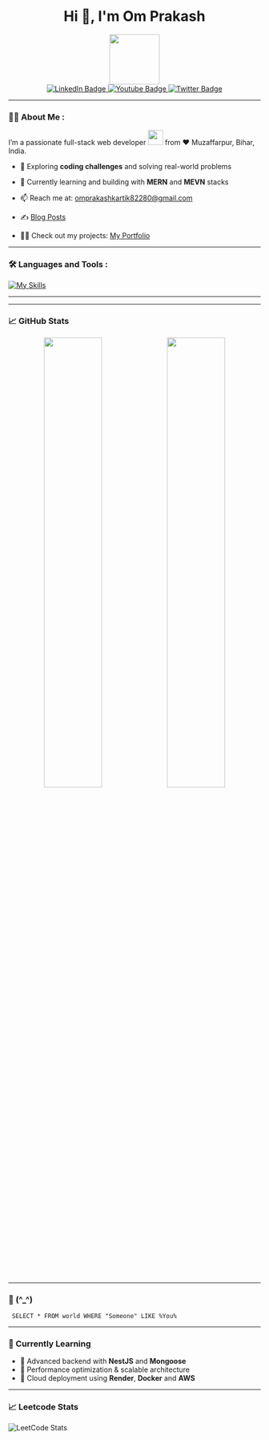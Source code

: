 <h1 align="center">Hi 👋, I'm Om Prakash</h1>

<div id="header" align="center">
  <img src="https://media.giphy.com/media/M9gbBd9nbDrOTu1Mqx/giphy.gif" width="100"/>
</div>

<div id="badges" align="center">
  <a href="https://www.linkedin.com/in/om-prakash-sah">
    <img src="https://img.shields.io/badge/LinkedIn-blue?style=for-the-badge&logo=linkedin&logoColor=white" alt="LinkedIn Badge"/>
  </a>
  <a href="https://www.youtube.com/@ProgrammingOM">
    <img src="https://img.shields.io/badge/YouTube-red?style=for-the-badge&logo=youtube&logoColor=white" alt="Youtube Badge"/>
  </a>
  <a href="your-twitter-URL">
    <img src="https://img.shields.io/badge/Twitter-blue?style=for-the-badge&logo=twitter&logoColor=white" alt="Twitter Badge"/>
  </a>
</div>
<div id="badges" align="center">
  <img src="https://komarev.com/ghpvc/?username=kom50&style=flat-square&color=blue" alt=""/>
</div>
<hr/>

### :man_technologist: About Me :

I’m a passionate full-stack web developer <img src="https://media.giphy.com/media/WUlplcMpOCEmTGBtBW/giphy.gif" width="30"> from :heart: Muzaffarpur, Bihar, India.

- :seedling: Exploring **coding challenges** and solving real-world problems

- :seedling: Currently learning and building with **MERN** and **MEVN** stacks  

- :mailbox: Reach me at: omprakashkartik82280@gmail.com
- :writing_hand: [Blog Posts](https://clanguage0.blogspot.com/)

- 👨‍💻 Check out my projects: [My Portfolio](https://om-portfolio-wep.netlify.app/#/)

<hr/>

### :hammer_and_wrench: Languages and Tools : 
<div>
  
[![My Skills](https://skillicons.dev/icons?i=html,css,js,ts,react,materialui,redux,nextjs,vue,pinia,nuxtjs,sass,tailwind,nodejs,npm,express,nest,redis,mongodb,firebase,supabase,git,github,vscode,vite,py,docker,nginx,postman,vitest)](https://skillicons.dev)

  
</div>
<hr/>

---

### 📈 GitHub Stats

<p align="center">
  <img width="48%" src="https://github-readme-stats.vercel.app/api?username=kom50&show_icons=true&theme=tokyonight" />
  <img width="48%" src="https://github-readme-streak-stats.herokuapp.com/?user=kom50&theme=tokyonight" />
</p>

---

### 🤟 (^_^)
```
 SELECT * FROM world WHERE "Someone" LIKE %You%
```

---

### 🧠 Currently Learning

- 🔹 Advanced backend with **NestJS** and **Mongoose**
- 🔹 Performance optimization & scalable architecture
- 🔹 Cloud deployment using **Render**, **Docker** and **AWS**

---


### 📈 Leetcode Stats

![LeetCode Stats](https://leetcard.jacoblin.cool/kom50?theme=dark&font=Coming%20Soon&ext=heatmap)
